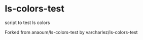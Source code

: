 ls-colors-test
==============

script to test ls colors

Forked from anaoum/ls-colors-test by varcharlez/ls-colors-test

